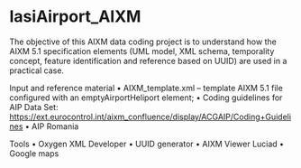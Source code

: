 # IasiAirport_AIXM
The objective of this AIXM data coding project is to understand how the AIXM 5.1 specification elements (UML model, XML schema, temporality concept, feature identification and reference based on UUID) are used in a practical case.

Input and reference material
•	AIXM_template.xml – template AIXM 5.1 file configured with an emptyAirportHeliport element;
• 	Coding guidelines for AIP Data Set:
https://ext.eurocontrol.int/aixm_confluence/display/ACGAIP/Coding+Guidelines
•	AIP Romania


Tools
•	Oxygen XML Developer
•	UUID generator
•	AIXM Viewer Luciad
•	Google maps
